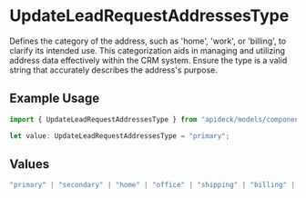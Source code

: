 # UpdateLeadRequestAddressesType

Defines the category of the address, such as 'home', 'work', or 'billing', to clarify its intended use. This categorization aids in managing and utilizing address data effectively within the CRM system. Ensure the type is a valid string that accurately describes the address's purpose.

## Example Usage

```typescript
import { UpdateLeadRequestAddressesType } from "apideck/models/components";

let value: UpdateLeadRequestAddressesType = "primary";
```

## Values

```typescript
"primary" | "secondary" | "home" | "office" | "shipping" | "billing" | "other"
```